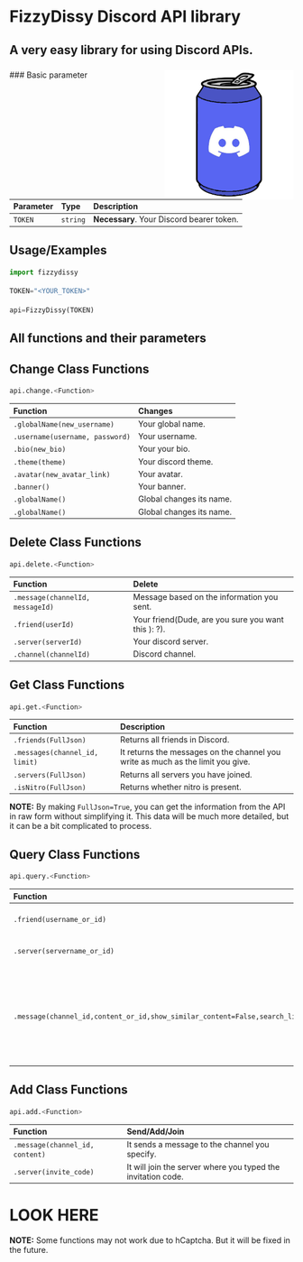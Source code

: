 
# FizzyDissy Discord API library

## A very easy library for using Discord APIs.
###
<img align="right" width="229px" src="logo.png">
### Basic parameter

| Parameter | Type     | Description                |
| :-------- | :------- | :------------------------- |
| `TOKEN` | `string` | **Necessary**. Your Discord bearer token. |

## Usage/Examples

```Python
import fizzydissy

TOKEN="<YOUR_TOKEN>"

api=FizzyDissy(TOKEN)
```

## All functions and their parameters

## Change Class Functions
```Python
api.change.<Function>
```
| Function |  Changes                |
| :--------| :------------------------- |
| `.globalName(new_username)` | Your global name. |
| `.username(username, password)` | Your username. |
| `.bio(new_bio)` | Your your bio. |
| `.theme(theme)` | Your discord theme. |
| `.avatar(new_avatar_link)` | Your avatar. |
| `.banner()` | Your banner. |
| `.globalName()` | Global changes its name. |
| `.globalName()` | Global changes its name. |

## Delete Class Functions
```Python
api.delete.<Function>
```
| Function |  Delete                |
| :--------| :------------------------- |
| `.message(channelId, messageId)` |Message based on the information you sent. |
| `.friend(userId)` | Your friend(Dude, are you sure you want this ): ?). |
| `.server(serverId)` | Your discord server. |
| `.channel(channelId)` | Discord channel. |

## Get Class Functions
```Python
api.get.<Function>
```
| Function |  Description                |
| :--------| :------------------------- |
| `.friends(FullJson)` | Returns all friends in Discord. |
| `.messages(channel_id, limit)` |It returns the messages on the channel you write as much as the limit you give.|
| `.servers(FullJson)` | Returns all servers you have joined. |
| `.isNitro(FullJson)` | Returns whether nitro is present. |

**NOTE:** By making ```FullJson=True```, you can get the information from the API in raw form without simplifying it. This data will be much more detailed, but it can be a bit complicated to process.

## Query Class Functions
```Python
api.query.<Function>
```
| Function |  Query                |
| :--------| :------------------------- |
| `.friend(username_or_id)` |Queries a friend by name or id. |
| `.server(servername_or_id)` |Queries a server by name or id.|
| `.message(channel_id,content_or_id,show_similar_content=False,search_limit)`|Queries the message according to its content or id. You can customise your query with extra parameters.|

## Add Class Functions
```Python
api.add.<Function>
```
| Function |  Send/Add/Join             |
| :--------| :------------------------- |
| `.message(channel_id, content)` |It sends a message to the channel you specify.|
| `.server(invite_code)` | It will join the server where you typed the invitation code. |

# LOOK HERE
**NOTE:** Some functions may not work due to hCaptcha. But it will be fixed in the future.
